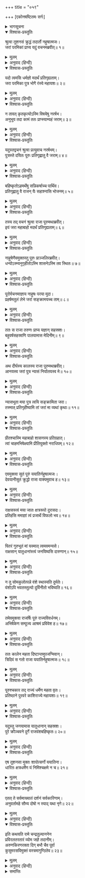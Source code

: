 +++
title = "०५९"

+++
[एकोनषष्टितमः सर्गः]



<details><summary>भागसूचना</summary>

59. ययातिका अपने पुत्र पूरुको अपना बुढ़ापा देकर बदलेमें उसका यौवन लेना और  भोगोंसे तृप्त होकर पुनः दीर्घकालके बाद उसे उसका यौवन लौटा देना, पूरुका अपने पिताकी गद्दीपर अभिषेक तथा यदुको शाप
</details>

<details open><summary>विश्वास-प्रस्तुतिः</summary>

श्रुत्वा तूशनसं क्रुद्धं तदार्तो नहुषात्मजः।  
जरां परमिकां प्राप्य यदुं वचनमब्रवीत्॥ १॥
</details>

<details><summary>मूलम्</summary>

श्रुत्वा तूशनसं क्रुद्धं तदार्तो नहुषात्मजः।  
जरां परमिकां प्राप्य यदुं वचनमब्रवीत्॥ १॥
</details>

<details><summary>अनुवाद (हिन्दी)</summary>

शुक्राचार्यके कुपित होनेका समाचार सुनकर नहुषकुमार ययातिको बड़ा दुःख हुआ। उन्हें ऐसी वृद्धावस्था प्राप्त हुई, जो दूसरेकी जवानीसे बदली जा सकती थी। उस विलक्षण जरावस्थाको पाकर राजाने यदुसे कहा—॥ १॥
</details>

<details open><summary>विश्वास-प्रस्तुतिः</summary>

यदो त्वमसि धर्मज्ञो मदर्थं प्रतिगृह्यताम्।  
जरा परमिका पुत्र भोगै रंस्ये महायशः॥ २॥
</details>

<details><summary>मूलम्</summary>

यदो त्वमसि धर्मज्ञो मदर्थं प्रतिगृह्यताम्।  
जरा परमिका पुत्र भोगै रंस्ये महायशः॥ २॥
</details>

<details><summary>अनुवाद (हिन्दी)</summary>

‘यदो! तुम धर्मके ज्ञाता हो। मेरे महायशस्वी पुत्र! तुम मेरे लिये दूसरेके शरीरमें संचारित करनेके योग्य इस जरावस्थाको ले लो। मैं भोगोंद्वारा रमण करूँगा—अपनी भोगविषयक इच्छाको पूर्ण करूँगा॥ २॥
</details>

<details open><summary>विश्वास-प्रस्तुतिः</summary>

न तावत् कृतकृत्योऽस्मि विषयेषु नरर्षभ।  
अनुभूय तदा कामं ततः प्राप्स्याम्यहं जराम्॥ ३॥
</details>

<details><summary>मूलम्</summary>

न तावत् कृतकृत्योऽस्मि विषयेषु नरर्षभ।  
अनुभूय तदा कामं ततः प्राप्स्याम्यहं जराम्॥ ३॥
</details>

<details><summary>अनुवाद (हिन्दी)</summary>

‘नरश्रेष्ठ! अभीतक मैं विषयभोगोंसे तृप्त नहीं हुआ हूँ। इच्छानुसार विषयसुखका अनुभव करके फिर अपनी वृद्धावस्था मैं तुमसे ले लूँगा’॥ ३॥
</details>

<details open><summary>विश्वास-प्रस्तुतिः</summary>

यदुस्तद्वचनं श्रुत्वा प्रत्युवाच नरर्षभम्।  
पुत्रस्ते दयितः पूरुः प्रतिगृह्णातु वै जराम्॥ ४॥
</details>

<details><summary>मूलम्</summary>

यदुस्तद्वचनं श्रुत्वा प्रत्युवाच नरर्षभम्।  
पुत्रस्ते दयितः पूरुः प्रतिगृह्णातु वै जराम्॥ ४॥
</details>

<details><summary>अनुवाद (हिन्दी)</summary>

उनकी यह बात सुनकर यदुने नरश्रेष्ठ ययातिको उत्तर दिया—‘आपके लाड़ले बेटे पूरु ही इस वृद्धावस्थाको ग्रहण करें॥ ४॥
</details>

<details open><summary>विश्वास-प्रस्तुतिः</summary>

बहिष्कृतोऽहमर्थेषु सन्निकर्षाच्च पार्थिव।  
प्रतिगृह्णातु वै राजन् यैः सहाश्नासि भोजनम्॥ ५॥
</details>

<details><summary>मूलम्</summary>

बहिष्कृतोऽहमर्थेषु सन्निकर्षाच्च पार्थिव।  
प्रतिगृह्णातु वै राजन् यैः सहाश्नासि भोजनम्॥ ५॥
</details>

<details><summary>अनुवाद (हिन्दी)</summary>

‘पृथ्वीनाथ! मुझे तो आपने धनसे तथा पास रहकर लाड़-प्यार पानेके अधिकारसे भी वञ्चित कर दिया है; अतः जिनके साथ बैठकर आप भोजन करते हैं, उन्हीं लोगोंसे युवावस्था ग्रहण कीजिये’॥ ५॥
</details>

<details open><summary>विश्वास-प्रस्तुतिः</summary>

तस्य तद् वचनं श्रुत्वा राजा पूरुमथाब्रवीत्।  
इयं जरा महाबाहो मदर्थं प्रतिगृह्यताम्॥ ६॥
</details>

<details><summary>मूलम्</summary>

तस्य तद् वचनं श्रुत्वा राजा पूरुमथाब्रवीत्।  
इयं जरा महाबाहो मदर्थं प्रतिगृह्यताम्॥ ६॥
</details>

<details><summary>अनुवाद (हिन्दी)</summary>

यदुकी यह बात सुनकर राजाने पूरुसे कहा—‘महाबाहो! मेरी सुख-सुविधाके लिये तुम इस वृद्धावस्थाको ग्रहण कर लो’॥ ६॥
</details>

<details open><summary>विश्वास-प्रस्तुतिः</summary>

नाहुषेणैवमुक्तस्तु पूरुः प्राञ्जलिरब्रवीत्।  
धन्योऽस्म्यनुगृहीतोऽस्मि शासनेऽस्मि तव स्थितः॥ ७॥
</details>

<details><summary>मूलम्</summary>

नाहुषेणैवमुक्तस्तु पूरुः प्राञ्जलिरब्रवीत्।  
धन्योऽस्म्यनुगृहीतोऽस्मि शासनेऽस्मि तव स्थितः॥ ७॥
</details>

<details><summary>अनुवाद (हिन्दी)</summary>

नहुष-पुत्र ययातिके ऐसा कहनेपर पूरु हाथ जोड़कर बोले—‘पिताजी! आपकी सेवाका अवसर पाकर मैं धन्य हो गया। यह आपका मेरे ऊपर महान् अनुग्रह है। आपकी आज्ञाका पालन करनेके लिये मैं हर तरहसे तैयार हूँ’॥ ७॥
</details>

<details open><summary>विश्वास-प्रस्तुतिः</summary>

पूरोर्वचनमाज्ञाय नाहुषः परया मुदा।  
प्रहर्षमतुलं लेभे जरां सङ्क्रामयच्च ताम्॥ ८॥
</details>

<details><summary>मूलम्</summary>

पूरोर्वचनमाज्ञाय नाहुषः परया मुदा।  
प्रहर्षमतुलं लेभे जरां सङ्क्रामयच्च ताम्॥ ८॥
</details>

<details><summary>अनुवाद (हिन्दी)</summary>

पूरुका यह स्वीकारसूचक वचन सुनकर नहुषकुमार ययातिको बड़ी प्रसन्नता हुई। उन्हें अनुपम हर्ष प्राप्त हुआ और उन्होंने अपनी वृद्धावस्था पूरुके शरीरमें संचारित कर दी॥ ८॥
</details>

<details open><summary>विश्वास-प्रस्तुतिः</summary>

ततः स राजा तरुणः प्राप्य यज्ञान् सहस्रशः।  
बहुवर्षसहस्राणि पालयामास मेदिनीम्॥ ९॥
</details>

<details><summary>मूलम्</summary>

ततः स राजा तरुणः प्राप्य यज्ञान् सहस्रशः।  
बहुवर्षसहस्राणि पालयामास मेदिनीम्॥ ९॥
</details>

<details><summary>अनुवाद (हिन्दी)</summary>

तदनन्तर तरुण हुए राजा ययातिने सहस्रों यज्ञोंका अनुष्ठान करते हुए कई हजार वर्षोंतक इस पृथ्वीका पालन किया॥ ९॥
</details>

<details open><summary>विश्वास-प्रस्तुतिः</summary>

अथ दीर्घस्य कालस्य राजा पूरुमथाब्रवीत्।  
आनयस्व जरां पुत्र न्यासं निर्यातयस्व मे॥ १०॥
</details>

<details><summary>मूलम्</summary>

अथ दीर्घस्य कालस्य राजा पूरुमथाब्रवीत्।  
आनयस्व जरां पुत्र न्यासं निर्यातयस्व मे॥ १०॥
</details>

<details><summary>अनुवाद (हिन्दी)</summary>

इसके बाद दीर्घकाल व्यतीत होनेपर राजाने पूरुसे कहा—‘बेटा! तुम्हारे पास धरोहरके रूपमें रखी हुई मेरी वृद्धावस्थाको मुझे लौटा दो॥ १०॥
</details>

<details open><summary>विश्वास-प्रस्तुतिः</summary>

न्यासभूता मया पुत्र त्वयि सङ्क्रामिता जरा।  
तस्मात् प्रतिगृहीष्यामि तां जरां मा व्यथां कृथाः॥ ११॥
</details>

<details><summary>मूलम्</summary>

न्यासभूता मया पुत्र त्वयि सङ्क्रामिता जरा।  
तस्मात् प्रतिगृहीष्यामि तां जरां मा व्यथां कृथाः॥ ११॥
</details>

<details><summary>अनुवाद (हिन्दी)</summary>

‘पुत्र! मैंने वृद्धावस्थाको धरोहरके रूपमें ही तुम्हारे शरीरमें संचारित किया था; इसलिये उसे वापस ले लूँगा। तुम अपने मनमें दुःख न मानना॥ ११॥
</details>

<details open><summary>विश्वास-प्रस्तुतिः</summary>

प्रीतश्चास्मि महाबाहो शासनस्य प्रतिग्रहात्।  
त्वां चाहमभिषेक्ष्यामि प्रीतियुक्तो नराधिपम्॥ १२॥
</details>

<details><summary>मूलम्</summary>

प्रीतश्चास्मि महाबाहो शासनस्य प्रतिग्रहात्।  
त्वां चाहमभिषेक्ष्यामि प्रीतियुक्तो नराधिपम्॥ १२॥
</details>

<details><summary>अनुवाद (हिन्दी)</summary>

‘महाबाहो! तुमने मेरी आज्ञा मान ली, इससे मुझे बड़ी प्रसन्नता हुई। अब मैं बड़े प्रेमसे राजाके पदपर तुम्हारा अभिषेक करूँगा’॥ १२॥
</details>

<details open><summary>विश्वास-प्रस्तुतिः</summary>

एवमुक्त्वा सुतं पूरुं ययातिर्नहुषात्मजः।  
देवयानीसुतं क्रुद्धो राजा वाक्यमुवाच ह॥ १३॥
</details>

<details><summary>मूलम्</summary>

एवमुक्त्वा सुतं पूरुं ययातिर्नहुषात्मजः।  
देवयानीसुतं क्रुद्धो राजा वाक्यमुवाच ह॥ १३॥
</details>

<details><summary>अनुवाद (हिन्दी)</summary>

अपने पुत्र पूरुसे ऐसा कहकर नहुषकुमार राजा ययाति देवयानीके बेटेसे कुपित होकर बोले—॥ १३॥
</details>

<details open><summary>विश्वास-प्रस्तुतिः</summary>

राक्षसस्त्वं मया जातः क्षत्ररूपो दुरासदः।  
प्रतिहंसि ममाज्ञां त्वं प्रजार्थे विफलो भव॥ १४॥
</details>

<details><summary>मूलम्</summary>

राक्षसस्त्वं मया जातः क्षत्ररूपो दुरासदः।  
प्रतिहंसि ममाज्ञां त्वं प्रजार्थे विफलो भव॥ १४॥
</details>

<details><summary>अनुवाद (हिन्दी)</summary>

‘यदो! मैंने दुर्जय क्षत्रियके रूपमें तुम-जैसे राक्षसको जन्म दिया। तुमने मेरी आज्ञाका उल्लङ्घन किया है, अतः तुम अपनी संतानोंको राज्याधिकारी बनानेके विषयमें विफल-मनोरथ हो जाओ॥ १४॥
</details>

<details open><summary>विश्वास-प्रस्तुतिः</summary>

पितरं गुरुभूतं मां यस्मात् त्वमवमन्यसे।  
राक्षसान् यातुधानांस्त्वं जनयिष्यसि दारुणान्॥ १५॥
</details>

<details><summary>मूलम्</summary>

पितरं गुरुभूतं मां यस्मात् त्वमवमन्यसे।  
राक्षसान् यातुधानांस्त्वं जनयिष्यसि दारुणान्॥ १५॥
</details>

<details><summary>अनुवाद (हिन्दी)</summary>

‘मैं पिता हूँ, गुरु हूँ; फिर भी तुम मेरा अपमान करते हो, इसलिये भयंकर राक्षसों और यातुधानोंको तुम जन्म दोगे॥ १५॥
</details>

<details open><summary>विश्वास-प्रस्तुतिः</summary>

न तु सोमकुलोत्पन्ने वंशे स्थास्यति दुर्मतेः।  
वंशोऽपि भवतस्तुल्यो दुर्विनीतो भविष्यति॥ १६॥
</details>

<details><summary>मूलम्</summary>

न तु सोमकुलोत्पन्ने वंशे स्थास्यति दुर्मतेः।  
वंशोऽपि भवतस्तुल्यो दुर्विनीतो भविष्यति॥ १६॥
</details>

<details><summary>अनुवाद (हिन्दी)</summary>

‘तुम्हारी बुद्धि बहुत खोटी है। अतः तुम्हारी संतान सोमकुलमें उत्पन्न वंशपरम्परामें राजाके रूपसे प्रतिष्ठित नहीं होगी। तुम्हारी संतति भी तुम्हारे ही समान उद्दण्ड होगी’॥ १६॥
</details>

<details open><summary>विश्वास-प्रस्तुतिः</summary>

तमेवमुक्त्वा राजर्षिः पूरुं राज्यविवर्धनम्।  
अभिषेकेण सम्पूज्य आश्रमं प्रविवेश ह॥ १७॥
</details>

<details><summary>मूलम्</summary>

तमेवमुक्त्वा राजर्षिः पूरुं राज्यविवर्धनम्।  
अभिषेकेण सम्पूज्य आश्रमं प्रविवेश ह॥ १७॥
</details>

<details><summary>अनुवाद (हिन्दी)</summary>

यदुसे ऐसा कहकर राजर्षि ययातिने राज्यकी वृद्धि करनेवाले पूरुको अभिषेकके द्वारा सम्मानित करके वानप्रस्थ-आश्रममें प्रवेश किया॥ १७॥
</details>

<details open><summary>विश्वास-प्रस्तुतिः</summary>

ततः कालेन महता दिष्टान्तमुपजग्मिवान्।  
त्रिदिवं स गतो राजा ययातिर्नहुषात्मजः॥ १८॥
</details>

<details><summary>मूलम्</summary>

ततः कालेन महता दिष्टान्तमुपजग्मिवान्।  
त्रिदिवं स गतो राजा ययातिर्नहुषात्मजः॥ १८॥
</details>

<details><summary>अनुवाद (हिन्दी)</summary>

तदनन्तर दीर्घकालके पश्चात् प्रारब्ध-भोगका क्षय होनेपर नहुषपुत्र राजा ययातिने शरीरको त्याग दिया और स्वर्गलोकको प्रस्थान किया॥ १८॥
</details>

<details open><summary>विश्वास-प्रस्तुतिः</summary>

पूरुश्चकार तद् राज्यं धर्मेण महता वृतः।  
प्रतिष्ठाने पुरवरे काशिराज्ये महायशाः॥ १९॥
</details>

<details><summary>मूलम्</summary>

पूरुश्चकार तद् राज्यं धर्मेण महता वृतः।  
प्रतिष्ठाने पुरवरे काशिराज्ये महायशाः॥ १९॥
</details>

<details><summary>अनुवाद (हिन्दी)</summary>

उसके बाद महायशस्वी पूरुने महान् धर्मसे संयुक्त हो काशिराजकी श्रेष्ठ राजधानी प्रतिष्ठानपुरमें रहकर उस राज्यका पालन किया॥ १९॥
</details>

<details open><summary>विश्वास-प्रस्तुतिः</summary>

यदुस्तु जनयामास यातुधानान् सहस्रशः।  
पुरे क्रौञ्चवने दुर्गे राजवंशबहिष्कृतः॥ २०॥
</details>

<details><summary>मूलम्</summary>

यदुस्तु जनयामास यातुधानान् सहस्रशः।  
पुरे क्रौञ्चवने दुर्गे राजवंशबहिष्कृतः॥ २०॥
</details>

<details><summary>अनुवाद (हिन्दी)</summary>

राजकुलसे बहिष्कृत यदुने नगरमें तथा दुर्गम क्रौञ्चवनमें सहस्रों यातुधानोंको जन्म दिया॥ २०॥
</details>

<details open><summary>विश्वास-प्रस्तुतिः</summary>

एष तूशनसा मुक्तः शापोत्सर्गो ययातिना।  
धारितः क्षत्रधर्मेण यं निमिश्चक्षमे न च॥ २१॥
</details>

<details><summary>मूलम्</summary>

एष तूशनसा मुक्तः शापोत्सर्गो ययातिना।  
धारितः क्षत्रधर्मेण यं निमिश्चक्षमे न च॥ २१॥
</details>

<details><summary>अनुवाद (हिन्दी)</summary>

शुक्राचार्यके दिये हुए इस शापको राजा ययातिने क्षत्रियधर्मके अनुसार धारण कर लिया। परंतु राजा निमिने वसिष्ठजीके शापको नहीं सहन किया॥ २१॥
</details>

<details open><summary>विश्वास-प्रस्तुतिः</summary>

एतत् ते सर्वमाख्यातं दर्शनं सर्वकारिणाम्।  
अनुवर्तामहे सौम्य दोषो न स्याद् यथा नृगे॥ २२॥
</details>

<details><summary>मूलम्</summary>

एतत् ते सर्वमाख्यातं दर्शनं सर्वकारिणाम्।  
अनुवर्तामहे सौम्य दोषो न स्याद् यथा नृगे॥ २२॥
</details>

<details><summary>अनुवाद (हिन्दी)</summary>

सौम्य! यह सारा प्रसंग मैंने तुम्हें सुना दिया। समस्त कृत्योंका पालन करनेवाले सत्पुरुषोंकी दृष्टि (विचार)-का ही हम अनुसरण करते हैं, जिससे राजा नृगकी भाँति हमें भी दोष न प्राप्त हो॥ २२॥
</details>

<details open><summary>विश्वास-प्रस्तुतिः</summary>

इति कथयति रामे चन्द्रतुल्याननेन  
प्रविरलतरतारं व्योम जज्ञे तदानीम्।  
अरुणकिरणरक्ता दिग् बभौ चैव पूर्वा  
कुसुमरसविमुक्तं वस्त्रमागुण्ठितेव॥ २३॥
</details>

<details><summary>मूलम्</summary>

इति कथयति रामे चन्द्रतुल्याननेन  
प्रविरलतरतारं व्योम जज्ञे तदानीम्।  
अरुणकिरणरक्ता दिग् बभौ चैव पूर्वा  
कुसुमरसविमुक्तं वस्त्रमागुण्ठितेव॥ २३॥
</details>

<details><summary>अनुवाद (हिन्दी)</summary>

चन्द्रमाके समान मनोहर मुखवाले श्रीराम जब इस प्रकार कथा कह रहे थे, उस समय आकाशमें दो-ही-एक तारे रह गये। पूर्व दिशा अरुण किरणोंसे रञ्जित हो लाल दिखायी देने लगी, मानो कुसुम-रंगमें रँगे हुए अरुण वस्त्रसे उसने अपने अङ्गोंको ढक लिया हो॥ २३॥
</details>

<details><summary>समाप्तिः</summary>

इत्यार्षे श्रीमद्रामायणे वाल्मीकीये आदिकाव्ये उत्तरकाण्डे एकोनषष्टितमः सर्गः॥ ५९॥  
इस प्रकार श्रीवाल्मीकिनिर्मित आर्षरामायण आदिकाव्यके उत्तरकाण्डमें उनसठवाँ सर्ग पूरा हुआ॥ ५९॥
</details>

